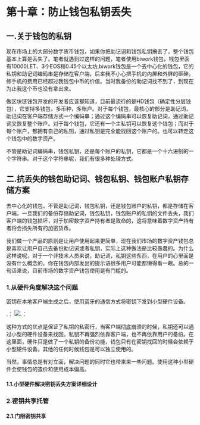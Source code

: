 # 第十章：防止钱包私钥丢失

## 一.关于钱包的私钥

现在市场上的大部分数字货币钱包，如果你把助记词和钱包私钥搞丢了，整个钱包基本上算是丢失了。笔者就遇到过这样的问题，笔者使用biwork钱包，钱包里面有10000LET、3个EOS和0.45个以太坊,biwork钱包是一个去中心化的钱包，它的私钥和助记词编码串是存储在客户端。后来我不小心把手机的内屏和外屏的砸碎，修手机的费用已经超过我钱包中币的价值。当时我备份的助记词找不到了，到现在为止我这个币也没有拿出来。

做区块链钱包开发的开发者应该都知道，目前最流行的是HD钱包（确定性分层钱包），它支持多钱包，多币种，多账户。对于每个钱包，最核心的部分是助记词，助记词在客户端存储方式一个编码串；通过这个编码串可以恢复助记词，通过助记词又恢复整个账户。对于每个钱包，它还有一个主私钥可以恢复这个钱包；而对于每个账户，都拥有自己的私钥，通过私钥是完全能找回这个账户的。也可以转走这个钱包中的数字资产。

不管是助记词编码串，钱包私钥，还是每个账户的私钥，它都是一个十六进制的一个字符串。对于这个字符串呢，我们有很多种处理方式。

## 二.抗丢失的钱包助记词、钱包私钥、钱包账户私钥存储方案

去中心化的钱包，不管是助记词，钱包私钥，还是钱包账户的私钥，都是存储在客户端。一旦我们的备份存储助记词，钱包私钥，钱包账户的私钥的文件丢失，我们客户端的钱包损坏，对于加密数字资产持有者是致命的，这将意味着数字资产持有者将会损失所有的加密货币。

我们做一个产品的原则是让用户使用起来更简单，现在我们市场的数字资产钱包总是喜欢让用户自己去备份助记词或者私钥，实际上这种做法是比较愚蠢的。为什么这样说呢，对于一个非技术人员来说，助记词，私钥这些东西，在用户的心里面是没有什么概念的。你在钱包内部发出的提示语很多用户可能都懒得看一眼。总的一句话来说，目前市场的数字资产钱包使用是有门槛的。

### 1.从硬件角度解决这个问题

密钥在本地客户端生成之后，使用蓝牙的通信方式将密钥下发到小型硬件设备。

.： 
    ![.： 
](https://github.com/guoshijiang/blockchain-wallet/blob/master/img/privateKey.png)

这种方式的优点是保证了私钥的私密行，当客户端彻底崩溃的时候，私钥还可以通过小型的硬件设备来找回。私钥不再强烈依靠客户端，也不再依靠用户的备份。在这里面，硬件只是做了一个私钥的备份功能，钱包只有在密钥找回的时候会依赖于小型硬件设备。其他的任何时候钱包是可以独立使用的。

当然，事情总是有对立面，解决问题的同时它也带来来一些问题。使用这种小型硬件会使钱包的造价和使用成本偏高。

#### 1.1.小型硬件解决密钥丢失方案详细设计


### 2.密钥共享托管

#### 2.1.门限密钥共享









